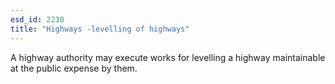 ```yaml
---
esd_id: 2230
title: "Highways -levelling of highways"
---
```


A highway authority may execute works for levelling a highway maintainable at the public expense by them.  

